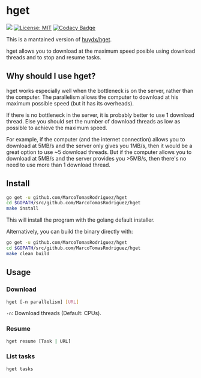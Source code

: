 # hget

![](https://github.com/MarcoTomasRodriguez/hget/workflows/CI/badge.svg)
[![License: MIT](https://img.shields.io/badge/License-MIT-yellow.svg)](https://opensource.org/licenses/MIT)
[![Codacy Badge](https://app.codacy.com/project/badge/Grade/b9f13f0d5ce04d629a36f9da50da372d)](https://www.codacy.com/manual/MarcoTomasRodriguez/hget?utm_source=github.com&amp;utm_medium=referral&amp;utm_content=MarcoTomasRodriguez/hget&amp;utm_campaign=Badge_Grade)

This is a mantained version of [huydx/hget](https://github.com/huydx/hget).

hget allows you to download at the maximum speed posible using download threads and to stop and resume tasks.

## Why should I use hget?

hget works especially well when the bottleneck is on the server, rather than the computer.
The parallelism allows the computer to download at his maximum possible speed (but it has its overheads).

If there is no bottleneck in the server, it is probably better to use 1 download thread.
Else you should set the number of download threads as low as possible to achieve the maximum speed.

For example, if the computer (and the internet connection) allows you to download at 5MB/s and the server only gives you 1MB/s,
then it would be a great option to use ~5 download threads.
But if the computer allows you to download at 5MB/s and the server provides you >5MB/s, then there's no need to use more than 1
download thread.

## Install

```bash
go get -u github.com/MarcoTomasRodriguez/hget
cd $GOPATH/src/github.com/MarcoTomasRodriguez/hget
make install
```

This will install the program with the golang default installer.

Alternatively, you can build the binary directly with:

```bash
go get -u github.com/MarcoTomasRodriguez/hget
cd $GOPATH/src/github.com/MarcoTomasRodriguez/hget
make clean build
```

## Usage

### Download

```bash
hget [-n parallelism] [URL]
```

`-n`: Download threads (Default: CPUs).

### Resume

```bash
hget resume [Task | URL]
```

### List tasks

```bash
hget tasks
```
